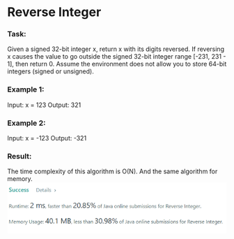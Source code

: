 # Reverse Integer

### Task:

Given a signed 32-bit integer x, return x with its digits reversed. If reversing x causes the value to go outside 
the signed 32-bit integer range [-231, 231 - 1], then return 0.
Assume the environment does not allow you to store 64-bit integers (signed or unsigned).

### Example 1:

Input: x = 123
Output: 321

### Example 2:

Input: x = -123
Output: -321

### Result:

The time complexity of this algorithm is O(N). And the same algorithm for memory.
![img.png](img.png)